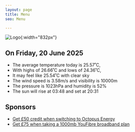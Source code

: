 ```yaml
---
layout: page
title: Menu
seo: Menu

---
```


![Logo](/images/logo.jpg){:width="832px"}

<!-- weather_marker starts -->
## On Friday, 20 June 2025

- The average temperature today is 25.57˚C,
- With highs of 26.66˚C and lows of 24.36˚C,
- It may feel like 25.54˚C with clear sky
- The wind speed is 3.58m/s and visibility is 10000m
- The pressure is 1023hPa and humidity is 52%
- The sun will rise at 03:48 and set at 20:31

<!-- weather_marker ends -->

## Sponsors

- [Get £50 credit when switching to Octopus Energy](https://bit.ly/3oD1nnS)
- [Get £75 when taking a 1000mb YouFibre broadband plan](https://aklam.io/91zWhU?)
